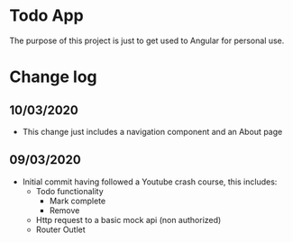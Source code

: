 # Todo App
The purpose of this project is just to get used to Angular for personal use.

# Change log

## 10/03/2020
- This change just includes a navigation component and an About page

## 09/03/2020
- Initial commit having followed a Youtube crash course, this includes:
    - Todo functionality
        - Mark complete
        - Remove
    - Http request to a basic mock api (non authorized)
    - Router Outlet